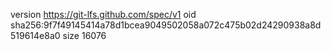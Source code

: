 version https://git-lfs.github.com/spec/v1
oid sha256:9f7f49145414a78d1bcea9049502058a072c475b02d24290938a8d519614e8a0
size 16076
